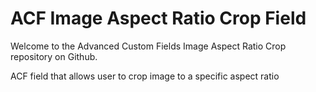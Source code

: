 # ACF Image Aspect Ratio Crop Field

Welcome to the Advanced Custom Fields Image Aspect Ratio Crop repository on Github.

ACF field that allows user to crop image to a specific aspect ratio
